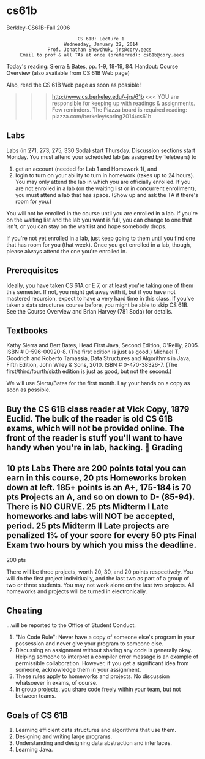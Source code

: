 # cs61b
Berkley-CS61B-Fall 2006

                              CS 61B: Lecture 1
                         Wednesday, January 22, 2014
                   Prof. Jonathan Shewchuk, jrs@cory.eecs
         Email to prof & all TAs at once (preferred): cs61b@cory.eecs

Today's reading:  Sierra & Bates, pp. 1-9, 18-19, 84.
Handout:  Course Overview (also available from CS 61B Web page)

Also, read the CS 61B Web page as soon as possible!
>>>  http://www.cs.berkeley.edu/~jrs/61b  <<<
YOU are responsible for keeping up with readings & assignments.  Few reminders.
The Piazza board is required reading:  piazza.com/berkeley/spring2014/cs61b

Labs
----
Labs (in 271, 273, 275, 330 Soda) start Thursday.  Discussion sections start
Monday.  You must attend your scheduled lab (as assigned by Telebears) to
  1)  get an account (needed for Lab 1 and Homework 1), and
  2)  login to turn on your ability to turn in homework (takes up to 24 hours).
You may only attend the lab in which you are officially enrolled.  If you are
not enrolled in a lab (on the waiting list or in concurrent enrollment), you
must attend a lab that has space.  (Show up and ask the TA if there's room for
you.)

You will not be enrolled in the course until you are enrolled in a lab.  If
you're on the waiting list and the lab you want is full, you can change to one
that isn't, or you can stay on the waitlist and hope somebody drops.

If you're not yet enrolled in a lab, just keep going to them until you find one
that has room for you (that week).  Once you get enrolled in a lab, though,
please always attend the one you're enrolled in.

Prerequisites
-------------
Ideally, you have taken CS 61A or E 7, or at least you're taking one of them
this semester.  If not, you might get away with it, but if you have not
mastered recursion, expect to have a very hard time in this class.  If you've
taken a data structures course before, you might be able to skip CS 61B.  See
the Course Overview and Brian Harvey (781 Soda) for details.

Textbooks
---------
Kathy Sierra and Bert Bates, Head First Java, Second Edition, O'Reilly, 2005.
  ISBN # 0-596-00920-8.  (The first edition is just as good.)
Michael T. Goodrich and Roberto Tamassia, Data Structures and Algorithms in
  Java, Fifth Edition, John Wiley & Sons, 2010. ISBN # 0-470-38326-7.
  (The first/third/fourth/sixth edition is just as good, but not the second.)

We will use Sierra/Bates for the first month.  Lay your hands on a copy as soon
as possible.

Buy the CS 61B class reader at Vick Copy, 1879 Euclid.  The bulk of the reader
is old CS 61B exams, which will not be provided online.  The front of the
reader is stuff you'll want to have handy when you're in lab, hacking.

Grading
-------
  10 pts  Labs          There are 200 points total you can earn in this course,
  20 pts  Homeworks     broken down at left.  185+ points is an A+, 175-184 is
  70 pts  Projects      an A, and so on down to D- (85-94).  There is NO CURVE.
  25 pts  Midterm I     Late homeworks and labs will NOT be accepted, period.
  25 pts  Midterm II    Late projects are penalized 1% of your score for every
  50 pts  Final Exam    two hours by which you miss the deadline.
 -------
 200 pts

There will be three projects, worth 20, 30, and 20 points respectively.  You
will do the first project individually, and the last two as part of a group of
two or three students.  You may not work alone on the last two projects.
All homeworks and projects will be turned in electronically.

Cheating
--------
...will be reported to the Office of Student Conduct.
1)  "No Code Rule":  Never have a copy of someone else's program in your
    possession and never give your program to someone else.
2)  Discussing an assignment without sharing any code is generally okay.
    Helping someone to interpret a compiler error message is an example of
    permissible collaboration.  However, if you get a significant idea from
    someone, acknowledge them in your assignment.
3)  These rules apply to homeworks and projects.  No discussion whatsoever in
    exams, of course.
4)  In group projects, you share code freely within your team, but not between
    teams.

Goals of CS 61B
---------------
1)  Learning efficient data structures and algorithms that use them.
2)  Designing and writing large programs.
3)  Understanding and designing data abstraction and interfaces.
4)  Learning Java.
